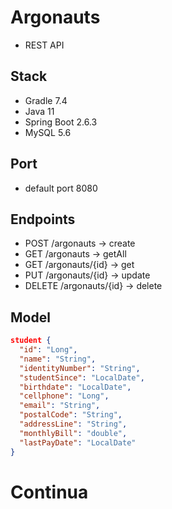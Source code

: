 # Argonauts
- REST API

## Stack
- Gradle 7.4
- Java 11
- Spring Boot 2.6.3
- MySQL 5.6

## Port
- default port 8080

## Endpoints

- POST /argonauts -> create
- GET	/argonauts -> getAll
- GET /argonauts/{id} -> get
- PUT /argonauts/{id} -> update
- DELETE /argonauts/{id} -> delete

## Model

``` json
student {
  "id": "Long",
  "name": "String",
  "identityNumber": "String",
  "studentSince": "LocalDate",
  "birthdate": "LocalDate",
  "cellphone": "Long",
  "email": "String",  
  "postalCode": "String",
  "addressLine": "String",
  "monthlyBill": "double",
  "lastPayDate": "LocalDate"
}
```

# Continua
